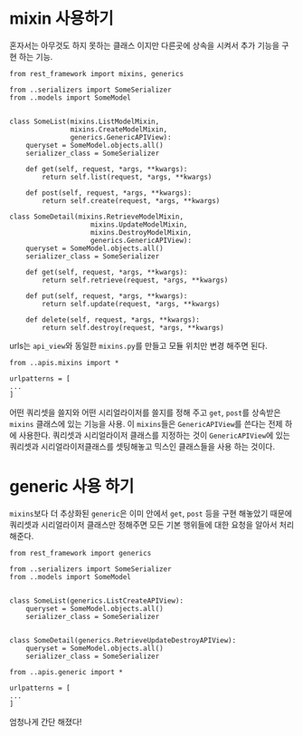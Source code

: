# mixin 사용하기
혼자서는 아무것도 하지 못하는 클래스 이지만 다른곳에 상속을 시켜서 추가 기능을 구현 하는 기능.
```
from rest_framework import mixins, generics

from ..serializers import SomeSerializer
from ..models import SomeModel


class SomeList(mixins.ListModelMixin,
               mixins.CreateModelMixin,
               generics.GenericAPIView):
    queryset = SomeModel.objects.all()
    serializer_class = SomeSerializer

    def get(self, request, *args, **kwargs):
        return self.list(request, *args, **kwargs)

    def post(self, request, *args, **kwargs):
        return self.create(request, *args, **kwargs)
        
class SomeDetail(mixins.RetrieveModelMixin,
                    mixins.UpdateModelMixin,
                    mixins.DestroyModelMixin,
                    generics.GenericAPIView):
    queryset = SomeModel.objects.all()
    serializer_class = SomeSerializer

    def get(self, request, *args, **kwargs):
        return self.retrieve(request, *args, **kwargs)

    def put(self, request, *args, **kwargs):
        return self.update(request, *args, **kwargs)

    def delete(self, request, *args, **kwargs):
        return self.destroy(request, *args, **kwargs)
```
urls는 `api_view`와 동일한 `mixins.py`를 만들고 모듈 위치만 변경 해주면 된다.
```
from ..apis.mixins import *

urlpatterns = [
...
]
```
어떤 쿼리셋을 쓸지와 어떤 시리얼라이저를 쓸지를 정해 주고 `get`, `post`를 상속받은 `mixins` 클래스에 있는 기능을 사용. 이 `mixins`들은 `GenericAPIView`를 쓴다는 전제 하에 사용한다. 
쿼리셋과 시리얼라이저 클래스를 지정하는 것이 `GenericAPIView`에 있는 쿼리셋과 시리얼라이저클래스를 셋팅해놓고 믹스인 클래스들을 사용 하는 것이다.

# generic 사용 하기
`mixins`보다 더 추상화된 `generic`은 이미 안에서 `get`, `post` 등을 구현 해놓았기 때문에 쿼리셋과 시리얼라이저 클래스만 정해주면 모든 기본 행위들에 대한 요청을 알아서 처리 해준다.
```
from rest_framework import generics

from ..serializers import SomeSerializer
from ..models import SomeModel


class SomeList(generics.ListCreateAPIView):
    queryset = SomeModel.objects.all()
    serializer_class = SomeSerializer


class SomeDetail(generics.RetrieveUpdateDestroyAPIView):
    queryset = SomeModel.objects.all()
    serializer_class = SomeSerializer

```
```
from ..apis.generic import *

urlpatterns = [
...
]
```
엄청나게 간단 해졌다!